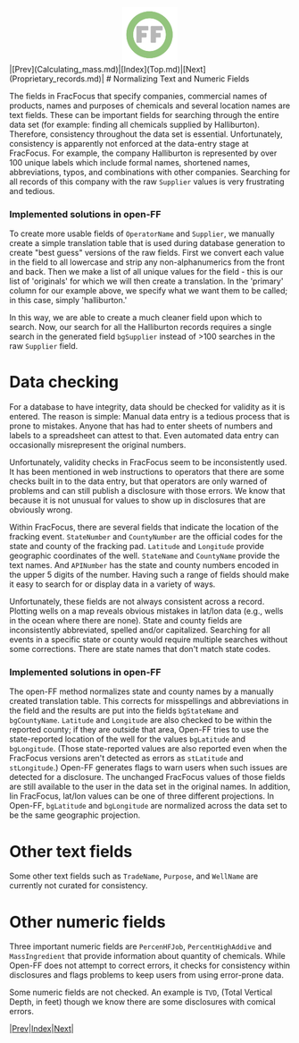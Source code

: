 <center> <img src="images/header_logo.png" width="100"/></center>
<!-- this is a test of a comment 
To do:
--->
|[Prev](Calculating_mass.md)|[Index](Top.md)|[Next](Proprietary_records.md)|
# Normalizing Text and Numeric Fields

The fields in FracFocus that specify companies, commercial names of products, names and purposes of chemicals and several location names are text fields.  These can be important fields for searching through the entire data set (for example: finding all chemicals supplied by Halliburton).  Therefore, consistency throughout the data set is essential.  Unfortunately, consistency is apparently not enforced at the data-entry stage at FracFocus.  For example, the company Halliburton is represented by over 100 unique labels which include formal names, shortened names, abbreviations, typos, and combinations with other companies.  Searching for all records of this company with the raw `Supplier` values is very frustrating and tedious.  

### Implemented solutions in open-FF

To create more usable fields of `OperatorName` and `Supplier`, we manually create a simple translation table that is used during database generation to create "best guess" versions of the raw fields.   First we convert each value in the field to all lowercase and strip any non-alphanumerics from the front and back.  Then we make a list of all unique values for the field - this is our list of 'originals' for which we will then create a translation.   In the 'primary' column for our example above, we specify what we want them to be called; in this case, simply 'halliburton.'

In this way, we are able to create a much cleaner field upon which to search.  Now, our search for all the Halliburton records requires a single search in the generated field `bgSupplier` instead of >100 searches in the raw `Supplier` field.  



# Data checking 
For a database to have integrity, data should be checked for validity as it is entered.  The reason is simple: Manual data entry is a tedious process that is prone to mistakes.  Anyone that has had to enter sheets of numbers and labels to a spreadsheet can attest to that.  Even automated data entry can occasionally misrepresent the original numbers.

Unfortunately,  validity checks in FracFocus seem to be inconsistently used.  It has been mentioned in web instructions to operators that there are some checks built in to the data entry, but that operators are only warned of problems and can still publish a disclosure with those errors.  We know that because it is not unusual for values to show up in disclosures that are obviously wrong.


Within FracFocus, there are several fields that indicate the location of the fracking event.  `StateNumber` and `CountyNumber` are the official codes for the state and county of the fracking pad.  `Latitude` and `Longitude` provide geographic coordinates of the well. `StateName` and `CountyName` provide the text names.  And `APINumber` has the state and county numbers encoded in the upper 5 digits of the number.  Having such a range of fields should make it easy to search for or display data in a variety of ways.

Unfortunately, these fields are not always consistent across a record.  Plotting wells on a map reveals obvious mistakes in lat/lon data (e.g., wells in the ocean where there are none).  State and county fields are inconsistently abbreviated, spelled  and/or capitalized.  Searching for all events in a specific state or county would require multiple searches without some corrections.  There are state names that don't match state codes.

### Implemented solutions in open-FF

The open-FF method normalizes state and county names by a manually created translation table. This corrects for misspellings and abbreviations in the field and the results are put into the fields `bgStateName` and `bgCountyName`.  `Latitude` and `Longitude` are also checked to be within the reported county; if they are outside that area, Open-FF tries to use the state-reported location of the well for the values `bgLatitude` and `bgLongitude`. (Those state-reported values are also reported even when the FracFocus versions aren't detected as errors as `stLatitude` and `stLongitude`.)  Open-FF generates flags to warn users when such issues are detected for a disclosure.  The unchanged FracFocus values of those fields are still available to the user in the data set in the original names.  In addition, Iin FracFocus, lat/lon values can be one of three different projections.  In Open-FF, `bgLatitude` and `bgLongitude` are normalized across the data set to be the same geographic projection.


# Other text fields

Some other text fields such as `TradeName`, `Purpose`, and `WellName` are currently not curated for consistency.  

# Other numeric fields

Three important numeric fields are `PercenHFJob`, `PercentHighAddive` and `MassIngredient` that provide information about quantity of chemicals.  While Open-FF does not attempt to correct errors, it checks for consistency within disclosures and flags problems to keep users from using error-prone data.

Some numeric fields are not checked.  An example is `TVD`, (Total Vertical Depth, in feet) though we know there are some disclosures with comical errors.

|[Prev](Calculating_mass.md)|[Index](Top.md)|[Next](Proprietary_records.md)|